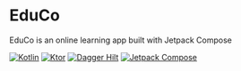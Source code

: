 # EduCo
EduCo is an online learning app built with Jetpack Compose

[![Kotlin](https://img.shields.io/badge/Kotlin-1.8.10-blue.svg)](https://kotlinlang.org/)
[![Ktor](https://img.shields.io/badge/Ktor-1.6.4-blue.svg)](https://ktor.io/)
[![Dagger Hilt](https://img.shields.io/badge/Dagger%20Hilt-2.44-blue.svg)](https://dagger.dev/hilt/)
[![Jetpack Compose](https://img.shields.io/badge/2022-10-blue.svg)](https://developer.android.com/jetpack/compose)
